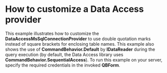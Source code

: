 # How to customize a Data Access provider


<p>This example illustrates how to customize the <strong>DataAccessMsSqlConnectionProvider</strong> to use double quotation marks instead of square brackets for enclosing table names. This example also shows the use of <strong>CommandBehavior.Default</strong> by <strong>IDataReader</strong> during the query execution (by default, the Data Access library uses <strong>CommandBehavior.SequentialAccess</strong>). To run this example on your server, specify the required credentials in the invoked <strong>QBForm</strong>.</p>

<br/>


